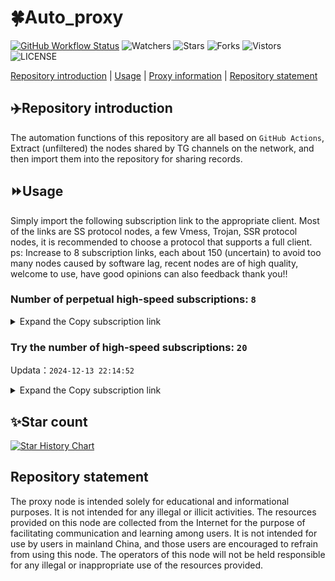 # 🍀Auto_proxy
[![GitHub Workflow Status](https://img.shields.io/github/actions/workflow/status/PangTouY00/Auto_proxy/main.yml?branch=main)](https://github.com/PangTouY00/Auto_proxy/actions/workflows/main.yml?branch=main) 
![Watchers](https://img.shields.io/github/watchers/w1770946466/Auto_proxy) ![Stars](https://img.shields.io/github/stars/PangTouY00/Auto_proxy) ![Forks](https://img.shields.io/github/forks/w1770946466/Auto_proxy) ![Vistors](https://visitor-badge.laobi.icu/badge?page_id=PangTouY00.Auto_proxy) ![LICENSE](https://img.shields.io/badge/license-CC%20BY--SA%204.0-green.svg)

[Repository introduction](https://github.com/PangTouY00/Auto_proxy#Repositoryintroduction) | [Usage](https://github.com/PangTouY00/Auto_proxy#Usage) | [Proxy information](https://github.com/PangTouY00/Auto_proxy#Proxyinformation) | [Repository statement](https://github.com/PangTouY00/Auto_proxy#Repositorystatement)

## ✈️Repository introduction
The automation functions of this repository are all based on `GitHub Actions`,
Extract (unfiltered) the nodes shared by TG channels on the network, and then import them into the repository for sharing records.

## ⏩Usage
Simply import the following subscription link to the appropriate client. Most of the links are SS protocol nodes, a few Vmess, Trojan, SSR protocol nodes, it is recommended to choose a protocol that supports a full client.
ps: Increase to 8 subscription links, each about 150 (uncertain) to avoid too many nodes caused by software lag, recent nodes are of high quality, welcome to use, have good opinions can also feedback thank you!!

### Number of perpetual high-speed subscriptions: `8`

<details>
  <summary>Expand the Copy subscription link</summary>

  
- [Multiprotocol Base64 encoding](https://raw.githubusercontent.com/PangTouY00/Auto_proxy/main/Long_term_subscription1)
`https://raw.githubusercontent.com/PangTouY00/Auto_proxy/main/Long_term_subscription_num`
`Total number of merge nodes: 2243`

- [Multiprotocol Base64 encoding](https://raw.githubusercontent.com/PangTouY00/Auto_proxy/main/Long_term_subscription1)
`https://raw.githubusercontent.com/PangTouY00/Auto_proxy/main/Long_term_subscription1`
`Total number of merge nodes: 281`

- [Multiprotocol Base64 encoding](https://raw.githubusercontent.com/PangTouY00/Auto_proxy/main/Long_term_subscription2)
`https://raw.githubusercontent.com/PangTouY00/Auto_proxy/main/Long_term_subscription2`
`Total number of merge nodes: 281`

- [Multiprotocol Base64 encoding](https://raw.githubusercontent.com/PangTouY00/Auto_proxy/main/Long_term_subscription3)
`https://raw.githubusercontent.com/PangTouY00/Auto_proxy/main/Long_term_subscription3`
`Total number of merge nodes: 281`

- [Multiprotocol Base64 encoding](https://raw.githubusercontent.com/PangTouY00/Auto_proxy/main/Long_term_subscription4)
`https://raw.githubusercontent.com/PangTouY00/Auto_proxy/main/Long_term_subscription4`
`Total number of merge nodes: 281`

- [Multiprotocol Base64 encoding](https://raw.githubusercontent.comPangTouY00/Auto_proxy/main/Long_term_subscription5)
`https://raw.githubusercontent.com/PangTouY00/Auto_proxy/main/Long_term_subscription5`
`Total number of merge nodes: 281`

- [Multiprotocol Base64 encoding](https://raw.githubusercontent.com/PangTouY00/Auto_proxy/main/Long_term_subscription6)
`https://raw.githubusercontent.com/PangTouY00/Auto_proxy/main/Long_term_subscription6`
`Total number of merge nodes: 281`

- [Multiprotocol Base64 encoding](https://raw.githubusercontent.com/PangTouY00/Auto_proxy/main/Long_term_subscription7)
`https://raw.githubusercontent.com/PangTouY00/Auto_proxy/main/Long_term_subscription7`
`Total number of merge nodes: 281`

- [Multiprotocol Base64 encoding](https://raw.githubusercontent.com/PangTouY00/Auto_proxy/main/Long_term_subscription8)
`https://raw.githubusercontent.com/PangTouY00/Auto_proxy/main/Long_term_subscription8`
`Total number of merge nodes: 276`

- [Clash subscription](https://raw.githubusercontent.com/PangTouY00/Auto_proxy/main/Long_term_subscription2.yaml)
`https://raw.githubusercontent.com/PangTouY00/Auto_proxy/main/Long_term_subscription1.yaml`


- [Clash subscription](https://raw.githubusercontent.com/PangTouY00/Auto_proxy/main/Long_term_subscription2.yaml)
`https://raw.githubusercontent.com/PangTouY00/Auto_proxy/main/Long_term_subscription2.yaml`


- [Clash subscription](https://raw.githubusercontent.com/PangTouY00/Auto_proxy/main/Long_term_subscription3.yaml)
`https://raw.githubusercontent.com/PangTouY00/Auto_proxy/main/Long_term_subscription3.yaml`
  
</details>

### Try the number of high-speed subscriptions: `20`
Updata：`2024-12-13 22:14:52`


<details>
  <summary>Expand the Copy subscription link</summary>  































































































































































































































































































































































































































































































































































































































































































































































































































































































































































































































































































































































































































































































































































































































































































































































































































































































































































































































































































































































































































































































































































































































































































































































































































































































































































































































































































































































































































































































































































































































































































































































































































































































































































































































































































































































































































































































































































































































































































































































































































































































































































































































































































































































































































































































































































































































































































































































































































































































































































































































































































































































































































































































































































































































































































































































































































































































































































































































































































































































































































































































































































































































































































































































































































































































































































































































































































































































































































































































































































































































































































































































































































































































































































































































































































































































































































































































































































































































































































































































































































































































































































































































































































































































































































































































































































































































































































































































































































































































































































































































































































































































































































































































































































































































































































































































































































































































































































































































































































































































































































































































































































































































































































































































































































































































































































































































































































































































































































































































































































































































































































































































































































































































































































































































































































































































































































































































































































































































































































































































































































































































































































































































































































































































































































































































































































































































































































































































































































































































































































































































































































































































































































































































































































































































































































































































































































































































































































































































































































































































































































































































































































































































































































































































































































































































































































































































































































































































































































































































































































































































































































































































































































































































































































































































































































































































































































































































































































































































































































































































































































































































































































































































































































































































































































































































































































































































































































































































































































































































































































































































































































































































































































































































































































































































































































































































































































































































































>Trial subscription：
`https://dashuai.us/api/v1/client/subscribe?token=2c4e55967d7b837f27c06ba128b3aa78`




>Trial subscription：
`https://sulink.pro/api/v1/client/subscribe?token=a2668a57e66563d0578d97ccc135c222`




>Trial subscription：
`https://vpn.127414.xyz/api/v1/client/subscribe?token=41c0688324a54fe38079f0511ca317e5`




>Trial subscription：
`https://nodefree.githubrowcontent.com/2024/12/20241213.txt`




>Trial subscription：
`https://needss.link/api/v1/client/subscribe?token=9b88acf17045eeb670e9405fa48a27fe`




>Trial subscription：
`https://www.kuaidog006.top/api/v1/client/subscribe?token=34505e95d8a504a1f8da9cb85a911f8e`




>Trial subscription：
`https://xueyejiasu.com/api/v1/client/subscribe?token=a59770a2c41d58dcb3d2c6ba1dc28f27`




>Trial subscription：
`https://v2rayshare.githubrowcontent.com/2024/12/20241213.txt`




>Trial subscription：
`https://fs.v2rayse.com/share/20241213/hphbj0qcl8.txt`




>Trial subscription：
`https://vpn.sudatech.store/api/v1/client/subscribe?token=eb44a1b895d13f33bf30c8110fe3e271`




>Trial subscription：
`https://666666222.xyz/api/v1/client/subscribe?token=45bf9447cc6ac2f97d9e73c3003cc9af`




>Trial subscription：
`https://sq9xy6.cpminig.com/api/v1/client/subscribe?token=6215f318878d4cc8b7a5e193a209c84f`




>Trial subscription：
`https://www.kuaidog009.top/api/v1/client/subscribe?token=7134274f38a18249d2957dea8bc791e7`




>Trial subscription：
`https://vt.louwangzhiyu.xyz/api/v1/client/subscribe?token=00feddae4e54634003ac2ce31d13b855`




>Trial subscription：
`https://bailian.site/api/v1/client/subscribe?token=aa6662de3768867254f250d00da07ab9`




>Trial subscription：
`https://lanmaoyun.icu/api/v1/client/subscribe?token=29dc8fa7a66e33e782f1343e50a94dd8`




>Trial subscription：
`https://hy-2.com/api/v1/client/subscribe?token=5c46b495ed324f559d4023a43f9e801e`




>Trial subscription：
`https://qingyun.zybs.eu.org/api/v1/client/subscribe?token=3281c53ca99ee750db2ce096cf949c23`




>Trial subscription：
`https://ch.louwangzhiyu.xyz/api/v1/client/subscribe?token=a09727b44948d86d8610e1367bb7473f`




>Trial subscription：
`https://dl.vfkum.website/api/v1/client/subscribe?token=f3efd2917c3428bc8f2f74a6c89576a9`



</details>

## ✨Star count
[![Star History Chart](https://api.star-history.com/svg?repos=PangTouY00/Auto_proxy&type=Date)](https://star-history.com/#w1770946466/Auto_proxy&Date)



## Repository statement
The proxy node is intended solely for educational and informational purposes. It is not intended for any illegal or illicit activities. The resources provided on this node are collected from the Internet for the purpose of facilitating communication and learning among users. It is not intended for use by users in mainland China, and those users are encouraged to refrain from using this node. The operators of this node will not be held responsible for any illegal or inappropriate use of the resources provided.

